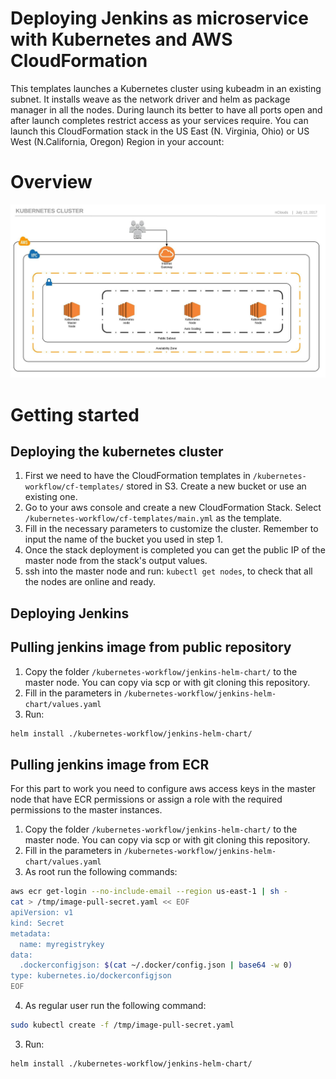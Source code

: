 # Deploying Jenkins as microservice with Kubernetes and AWS CloudFormation

This templates launches a Kubernetes cluster using kubeadm in an existing subnet. It installs weave as the network driver and helm as package manager in all the nodes. During launch its better to have all ports open and after launch completes restrict access as your services require.
You can launch this CloudFormation stack in the US East (N. Virginia, Ohio) or US West (N.California, Oregon) Region in your account:

# Overview

![infrastructure-overview](images/kubernetes-infrastructure.jpeg)

# Getting started

##  Deploying the kubernetes cluster

1. First we need to have the CloudFormation templates in `/kubernetes-workflow/cf-templates/` stored in S3. Create a new bucket or use an existing one.
2. Go to your aws console and create a new CloudFormation Stack. Select `/kubernetes-workflow/cf-templates/main.yml` as the template.
3. Fill in the necessary parameters to customize the cluster. Remember to input the name of the bucket you used in step 1.
4. Once the stack deployment is completed you can get the public IP of the master node from the stack's output values.
5. ssh into the master node and run: `kubectl get nodes`, to check that all the nodes are online and ready.

## Deploying Jenkins

## Pulling jenkins image from public repository

1. Copy the folder `/kubernetes-workflow/jenkins-helm-chart/` to the master node. You can copy via scp or with git cloning this repository.
2. Fill in the parameters in `/kubernetes-workflow/jenkins-helm-chart/values.yaml`
3. Run:
```bash
helm install ./kubernetes-workflow/jenkins-helm-chart/
```

## Pulling jenkins image from ECR
For this part to work you need to configure aws access keys in the master node that have ECR permissions or assign a role with the required permissions to the master instances.

1. Copy the folder `/kubernetes-workflow/jenkins-helm-chart/` to the master node. You can copy via scp or with git cloning this repository.
2. Fill in the parameters in `/kubernetes-workflow/jenkins-helm-chart/values.yaml`
3. As root run the following commands:
```bash
aws ecr get-login --no-include-email --region us-east-1 | sh -
cat > /tmp/image-pull-secret.yaml << EOF
apiVersion: v1     
kind: Secret
metadata:
  name: myregistrykey
data:
  .dockerconfigjson: $(cat ~/.docker/config.json | base64 -w 0)
type: kubernetes.io/dockerconfigjson
EOF
```
4. As regular user run the following command:

```bash
sudo kubectl create -f /tmp/image-pull-secret.yaml
```

3. Run:
```bash
helm install ./kubernetes-workflow/jenkins-helm-chart/
```
